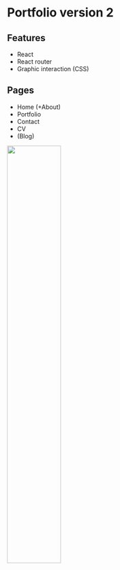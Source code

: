 # Portfolio version 2

## Features

- React
- React router
- Graphic interaction (CSS)

## Pages

- Home (+About)
- Portfolio
- Contact
- CV
- (Blog)
<img src="./images/moon.png" width="50%" height="50%">
